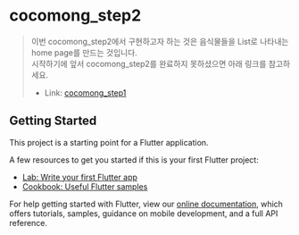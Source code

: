 # cocomong_step2

> 이번 cocomong_step2에서 구현하고자 하는 것은 음식물들을 List로 나타내는 home page를 만드는 것입니다.   
> 시작하기에 앞서 cocomong_step2를 완료하지 못하셨으면 아래 링크를 참고하세요.   
> - Link: [cocomong_step1](https://github.com/HeyLip/Cocomong-step1)

## Getting Started

This project is a starting point for a Flutter application.

A few resources to get you started if this is your first Flutter project:

- [Lab: Write your first Flutter app](https://flutter.dev/docs/get-started/codelab)
- [Cookbook: Useful Flutter samples](https://flutter.dev/docs/cookbook)

For help getting started with Flutter, view our
[online documentation](https://flutter.dev/docs), which offers tutorials,
samples, guidance on mobile development, and a full API reference.
